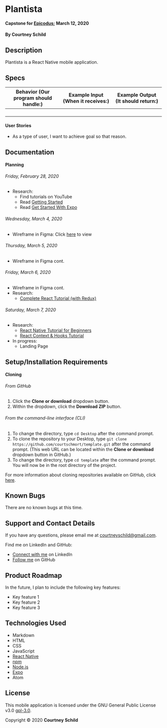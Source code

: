 # Plantista

#### Capstone for [Epicodus](https://www.epicodus.com/); March 12, 2020

<!-- Updated Month DD, YYYY -->

#### By Courtney Schild

## Description

Plantista is a React Native mobile application.

## Specs

| Behavior (Our program should handle:) | Example Input (When it receives:) | Example Output (It should return:) |
| ----------- | ----------- | ----------- |
|  |  |  |
|  |  |  |
|  |  |  |
|  |  |  |

<!-- This is another way to write out specs:
* Spec:
* Input:
* Output:  -->

#### User Stories

* As a type of user, I want to achieve goal so that reason.

## Documentation

#### Planning

###### Friday, February 28, 2020
* Research:
  * Find tutorials on YouTube
  * Read [Getting Started](https://reactnative.dev/docs/getting-started)
  * Read [Get Started With Expo](https://expo.io/learn)

###### Wednesday, March 4, 2020
* Wireframe in Figma: Click [here](https://www.figma.com/file/ktaaceiuk4vHrpNCajVQPC/Plantista?node-id=0%3A1) to view

###### Thursday, March 5, 2020
* Wireframe in Figma cont.

###### Friday, March 6, 2020
* Wireframe in Figma cont.
* Research:
  * [Complete React Tutorial (with Redux)](https://www.youtube.com/playlist?list=PL4cUxeGkcC9ij8CfkAY2RAGb-tmkNwQHG)

###### Saturday, March 7, 2020
* Research:
  * [React Native Tutorial for Beginners](https://www.youtube.com/playlist?list=PL4cUxeGkcC9ixPU-QkScoRBVxtPPzVjrQ)
  * [React Context & Hooks Tutorial](https://www.youtube.com/playlist?list=PL4cUxeGkcC9hNokByJilPg5g9m2APUePI)
* In progress:
  * Landing Page

## Setup/Installation Requirements

#### Cloning

###### From GitHub
1. Click the **Clone or download** dropdown button.
2. Within the dropdown, click the **Download ZIP** button.

###### From the command-line interface (CLI)
1. To change the directory, type `cd Desktop` after the command prompt.
2. To clone the repository to your Desktop, type `git clone https://github.com/courtschmort/template.git` after the command prompt. (This web URL can be located within the **Clone or download** dropdown button in GitHub.)
3. To change the directory, type `cd template` after the command prompt. You will now be in the root directory of the project.

For more information about cloning repositories available on GitHub, click [here](https://help.github.com/en/articles/which-remote-url-should-i-use).

## Known Bugs

There are no known bugs at this time.

## Support and Contact Details

If you have any questions, please email me at courtneyschild@gmail.com.

Find me on LinkedIn and GitHub:

* [Connect with me](https://www.linkedin.com/in/courtneyschild/) on LinkedIn
* [Follow me](https://github.com/courtschmort) on GitHub

## Product Roadmap

In the future, I plan to include the following key features:
* Key feature 1
* Key feature 2
* Key feature 3

## Technologies Used

* Markdown
* HTML
* CSS
* JavaScript
* [React Native](https://reactnative.dev/)
* [npm](https://www.npmjs.com/)
* [Node.js](https://nodejs.org/en/)
* [Expo](https://expo.io/)
* Atom

## License

This mobile application is licensed under the GNU General Public License v3.0 [gpl-3.0](https://www.gnu.org/licenses/gpl-3.0.en.html).

Copyright &copy; 2020 **Courtney Schild**
